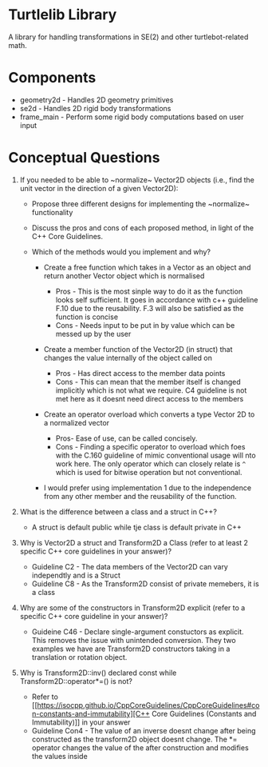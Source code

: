 # Turtlelib Library
A library for handling transformations in SE(2) and other turtlebot-related math.

# Components
- geometry2d - Handles 2D geometry primitives
- se2d - Handles 2D rigid body transformations
- frame_main - Perform some rigid body computations based on user input

# Conceptual Questions
1. If you needed to be able to ~normalize~ Vector2D objects (i.e., find the unit vector in the direction of a given Vector2D):
   - Propose three different designs for implementing the ~normalize~ functionality
   - Discuss the pros and cons of each proposed method, in light of the C++ Core Guidelines.
   - Which of the methods would you implement and why?

      - Create a free function which takes in a Vector as an object and return another Vector object which is normalised
         - Pros - This is the most sinple way to do it as the function looks self sufficient. It goes in accordance with c++ guideline F.10 due to the reusability. F.3 will also be satisfied as the function is concise
         - Cons - Needs input to be put in by value which can be messed up by the user 
      - Create a member function of the Vector2D (in struct) that changes the value internally of the object called on
         - Pros - Has direct access to the member data points
         - Cons - This can mean that the member itself is changed implicitly which is not what we require. C4 guideline is not met here as it doesnt need direct access to the members
      - Create an operator overload which converts a type Vector 2D to a normalized vector
         - Pros- Ease of use, can be called concisely.
         - Cons - Finding a specific operator to overload which foes with the C.160 guideline of mimic conventional usage will nto work here. The only operator which can closely relate is `^` which is used for bitwise operation but not conventional.

      - I would prefer using implementation 1 due to the independence from any other member and the reusability of the function.

2. What is the difference between a class and a struct in C++?
    - A struct is default public while tje class is default private in C++

3. Why is Vector2D a struct and Transform2D a Class (refer to at least 2 specific C++ core guidelines in your answer)?
   - Guideline C2 - The data members of the Vector2D can vary independtly and is a Struct
   - Guideline C8 - As the Transform2D consist of private memebers, it is a class

4. Why are some of the constructors in Transform2D explicit (refer to a specific C++ core guideline in your answer)?
   - Guideine C46 - Declare single-argument constuctors as explicit. This removes the issue with unintended conversion. They two examples we have are Transform2D constructors taking in a translation or rotation object.

5. Why is Transform2D::inv() declared const while Transform2D::operator*=() is not?
   - Refer to [[https://isocpp.github.io/CppCoreGuidelines/CppCoreGuidelines#con-constants-and-immutability][C++ Core Guidelines (Constants and Immutability)]] in your answer
   - Guideline Con4 - The value of an inverse doesnt change after being constructed as the transform2D object doesnt change. The *= operator changes the value of the after construction and modifies the values inside

